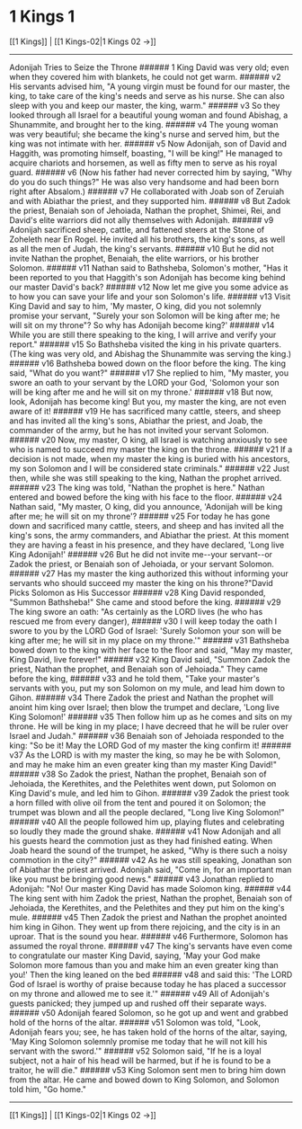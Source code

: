 # 1 Kings 1

[[1 Kings]] | [[1 Kings-02|1 Kings 02 →]]
***

Adonijah Tries to Seize the Throne ###### 1 King David was very old; even when they covered him with blankets, he could not get warm. ###### v2 His servants advised him, "A young virgin must be found for our master, the king, to take care of the king's needs and serve as his nurse. She can also sleep with you and keep our master, the king, warm." ###### v3 So they looked through all Israel for a beautiful young woman and found Abishag, a Shunammite, and brought her to the king. ###### v4 The young woman was very beautiful; she became the king's nurse and served him, but the king was not intimate with her. ###### v5 Now Adonijah, son of David and Haggith, was promoting himself, boasting, "I will be king!" He managed to acquire chariots and horsemen, as well as fifty men to serve as his royal guard. ###### v6 (Now his father had never corrected him by saying, "Why do you do such things?" He was also very handsome and had been born right after Absalom.) ###### v7 He collaborated with Joab son of Zeruiah and with Abiathar the priest, and they supported him. ###### v8 But Zadok the priest, Benaiah son of Jehoiada, Nathan the prophet, Shimei, Rei, and David's elite warriors did not ally themselves with Adonijah. ###### v9 Adonijah sacrificed sheep, cattle, and fattened steers at the Stone of Zoheleth near En Rogel. He invited all his brothers, the king's sons, as well as all the men of Judah, the king's servants. ###### v10 But he did not invite Nathan the prophet, Benaiah, the elite warriors, or his brother Solomon. ###### v11 Nathan said to Bathsheba, Solomon's mother, "Has it been reported to you that Haggith's son Adonijah has become king behind our master David's back? ###### v12 Now let me give you some advice as to how you can save your life and your son Solomon's life. ###### v13 Visit King David and say to him, 'My master, O king, did you not solemnly promise your servant, "Surely your son Solomon will be king after me; he will sit on my throne"? So why has Adonijah become king?' ###### v14 While you are still there speaking to the king, I will arrive and verify your report." ###### v15 So Bathsheba visited the king in his private quarters. (The king was very old, and Abishag the Shunammite was serving the king.) ###### v16 Bathsheba bowed down on the floor before the king. The king said, "What do you want?" ###### v17 She replied to him, "My master, you swore an oath to your servant by the LORD your God, 'Solomon your son will be king after me and he will sit on my throne.' ###### v18 But now, look, Adonijah has become king! But you, my master the king, are not even aware of it! ###### v19 He has sacrificed many cattle, steers, and sheep and has invited all the king's sons, Abiathar the priest, and Joab, the commander of the army, but he has not invited your servant Solomon. ###### v20 Now, my master, O king, all Israel is watching anxiously to see who is named to succeed my master the king on the throne. ###### v21 If a decision is not made, when my master the king is buried with his ancestors, my son Solomon and I will be considered state criminals." ###### v22 Just then, while she was still speaking to the king, Nathan the prophet arrived. ###### v23 The king was told, "Nathan the prophet is here." Nathan entered and bowed before the king with his face to the floor. ###### v24 Nathan said, "My master, O king, did you announce, 'Adonijah will be king after me; he will sit on my throne'? ###### v25 For today he has gone down and sacrificed many cattle, steers, and sheep and has invited all the king's sons, the army commanders, and Abiathar the priest. At this moment they are having a feast in his presence, and they have declared, 'Long live King Adonijah!' ###### v26 But he did not invite me--your servant--or Zadok the priest, or Benaiah son of Jehoiada, or your servant Solomon. ###### v27 Has my master the king authorized this without informing your servants who should succeed my master the king on his throne?"David Picks Solomon as His Successor ###### v28 King David responded, "Summon Bathsheba!" She came and stood before the king. ###### v29 The king swore an oath: "As certainly as the LORD lives (he who has rescued me from every danger), ###### v30 I will keep today the oath I swore to you by the LORD God of Israel: 'Surely Solomon your son will be king after me; he will sit in my place on my throne.'" ###### v31 Bathsheba bowed down to the king with her face to the floor and said, "May my master, King David, live forever!" ###### v32 King David said, "Summon Zadok the priest, Nathan the prophet, and Benaiah son of Jehoiada." They came before the king, ###### v33 and he told them, "Take your master's servants with you, put my son Solomon on my mule, and lead him down to Gihon. ###### v34 There Zadok the priest and Nathan the prophet will anoint him king over Israel; then blow the trumpet and declare, 'Long live King Solomon!' ###### v35 Then follow him up as he comes and sits on my throne. He will be king in my place; I have decreed that he will be ruler over Israel and Judah." ###### v36 Benaiah son of Jehoiada responded to the king: "So be it! May the LORD God of my master the king confirm it! ###### v37 As the LORD is with my master the king, so may he be with Solomon, and may he make him an even greater king than my master King David!" ###### v38 So Zadok the priest, Nathan the prophet, Benaiah son of Jehoiada, the Kerethites, and the Pelethites went down, put Solomon on King David's mule, and led him to Gihon. ###### v39 Zadok the priest took a horn filled with olive oil from the tent and poured it on Solomon; the trumpet was blown and all the people declared, "Long live King Solomon!" ###### v40 All the people followed him up, playing flutes and celebrating so loudly they made the ground shake. ###### v41 Now Adonijah and all his guests heard the commotion just as they had finished eating. When Joab heard the sound of the trumpet, he asked, "Why is there such a noisy commotion in the city?" ###### v42 As he was still speaking, Jonathan son of Abiathar the priest arrived. Adonijah said, "Come in, for an important man like you must be bringing good news." ###### v43 Jonathan replied to Adonijah: "No! Our master King David has made Solomon king. ###### v44 The king sent with him Zadok the priest, Nathan the prophet, Benaiah son of Jehoiada, the Kerethites, and the Pelethites and they put him on the king's mule. ###### v45 Then Zadok the priest and Nathan the prophet anointed him king in Gihon. They went up from there rejoicing, and the city is in an uproar. That is the sound you hear. ###### v46 Furthermore, Solomon has assumed the royal throne. ###### v47 The king's servants have even come to congratulate our master King David, saying, 'May your God make Solomon more famous than you and make him an even greater king than you!' Then the king leaned on the bed ###### v48 and said this: 'The LORD God of Israel is worthy of praise because today he has placed a successor on my throne and allowed me to see it.'" ###### v49 All of Adonijah's guests panicked; they jumped up and rushed off their separate ways. ###### v50 Adonijah feared Solomon, so he got up and went and grabbed hold of the horns of the altar. ###### v51 Solomon was told, "Look, Adonijah fears you; see, he has taken hold of the horns of the altar, saying, 'May King Solomon solemnly promise me today that he will not kill his servant with the sword.'" ###### v52 Solomon said, "If he is a loyal subject, not a hair of his head will be harmed, but if he is found to be a traitor, he will die." ###### v53 King Solomon sent men to bring him down from the altar. He came and bowed down to King Solomon, and Solomon told him, "Go home."

***
[[1 Kings]] | [[1 Kings-02|1 Kings 02 →]]
